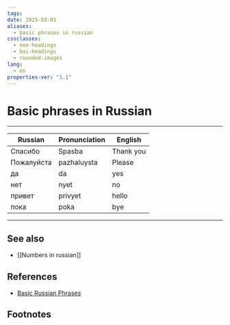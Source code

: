 ```yaml
---
tags: 
date: 2025-03-01
aliases:
  - basic phrases in russian
cssclasses:
  - neo-headings
  - bai-headings
  - rounded-images
lang:
  - en
properties-ver: "1.1"
---
```

# Basic phrases in Russian

***
 
| Russian    | Pronunciation | English   |
| ---------- | ------------- | --------- |
| Спасибо    | Spasba        | Thank you |
| Пожалуйста | pazhaluysta   | Please    |
| да         | da            | yes       |
| нет        | nyet          | no        |
| привет     | privyet       | hello     |
| пока       | poka          | bye       |


***
## See also
- [[Numbers in russian]]
## References
- [Basic Russian Phrases](https://www.russianlessons.net/lessons/lesson3_main.php)
## Footnotes

